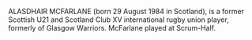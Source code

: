 ALASDHAIR MCFARLANE (born 29 August 1984 in Scotland), is a former Scottish U21 and Scotland Club XV international rugby union player, formerly of Glasgow Warriors. McFarlane played at Scrum-Half.
